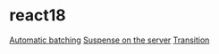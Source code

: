 # react18

[Automatic batching](docs/automatic-batching.md)
[Suspense on the server](docs/suspense-on-the-server.md)
[Transition](docs/transiton.md)
